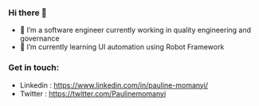 ### Hi there 👋

- 🔭 I’m a software engineer currently working in quality engineering and governance
- 🌱 I’m currently learning UI automation using Robot Framework

### Get in touch:
- Linkedin : https://www.linkedin.com/in/pauline-momanyi/
- Twitter : https://twitter.com/Paulinemomanyi


<!--
**Pauline-momanyi/Pauline-momanyi** is a ✨ _special_ ✨ repository because its `README.md` (this file) appears on your GitHub profile.

Here are some ideas to get you started:

- 🔭 I’m currently working on ...
- 🌱 I’m currently learning UI automation using Robot Framework
- 👯 I’m looking to collaborate on ...
- 🤔 I’m looking for help with ...
- 💬 Ask me about ...
- 📫 How to reach me: ...
- 😄 Pronouns: ...
- ⚡ Fun fact: ...
-->
